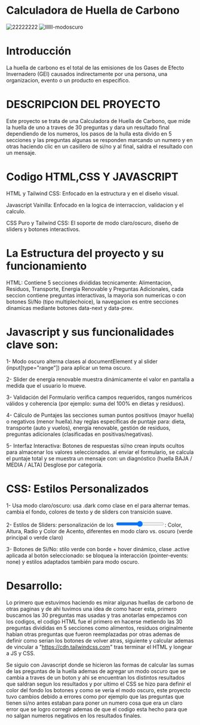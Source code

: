 # Calculadora de Huella de Carbono
![22222222](https://github.com/user-attachments/assets/62a61ee7-5d9b-48eb-be3b-3d6b02d63d3e)  ![llllll-modoscuro](https://github.com/user-attachments/assets/7c397e51-78e3-4b5e-a47d-20fecdbb4974)  


# Introducción
La huella de carbono es el total de las emisiones de los Gases de Efecto Invernadero (GEI) causados indirectamente por una persona, una organizacion, evento o un producto en especifico.

# DESCRIPCION DEL PROYECTO
Este proyecto se trata de una Calculadora de Huella de Carbono, que mide la huella de uno a traves de 30 preguntas y dara un resultado final dependiendo de los numeros, los pasos de la hulla esta divido en 5 secciones y las preguntas algunas se responden marcando un numero y en otras haciendo clic en un casillero de si/no y al final, saldra el resultado con un mensaje.

# Codigo HTML,CSS Y JAVASCRIPT

HTML y Tailwind CSS: Enfocado en la estructura y en el diseño visual.

Javascript Vainilla: Enfocado en la logica de interraccion, validacion y el calculo.

CSS Puro y Tailwind CSS: El soporte de modo claro/oscuro, diseño de sliders y botones interactivos.

# La Estructura del proyecto y su funcionamiento

HTML: Contiene 5 secciones divididas tecnicamente: Alimentacion, Residuos, Transporte, Energia Renovable y Preguntas Adicionales,
cada seccion contiene preguntas interactivas, la mayoria son numericas o con botones Si/No (tipo multiplechoice), la navegacion es entre secciones dinamicas mediante botones data-next y data-prev.

# Javascript y sus funcionalidades clave son: 

1- Modo oscuro alterna clases al documentElement y al slider (input[type="range"]) para aplicar un tema oscuro.

2- Slider de energía renovable muestra dinámicamente el valor en pantalla a medida que el usuario lo mueve.

3- Validación del Formulario verifica campos requeridos, rangos numéricos válidos y coherencia (por ejemplo: suma del 100% en dietas y residuos).

4- Cálculo de Puntajes las secciones suman puntos positivos (mayor huella) o negativos (menor huella).hay reglas específicas de puntaje para: dieta, transporte (auto y vuelos), energía renovable, gestión de residuos, preguntas adicionales (clasificadas en positivas/negativas).

5- Interfaz Interactiva: Botones de respuestas sí/no crean inputs ocultos para almacenar los valores seleccionados. al enviar el formulario, se calcula el puntaje total y se muestra un mensaje con: un diagnóstico (huella BAJA / MEDIA / ALTA) Desglose por categoría.


# CSS: Estilos Personalizados

1- Usa modo claro/oscuro: usa .dark como clase en el <html> para alternar temas.
cambia el fondo, colores de texto y de sliders con transición suave.

2- Estilos de Sliders: personalización de los <input type="range">:
Color, Altura, Radio y Color de Acento, diferentes en modo claro vs. oscuro (verde principal o verde claro)

3- Botones de Si/No: stilo verde con borde + hover dinámico, clase .active aplicada al botón seleccionado:
se bloquea la interacción (pointer-events: none) y estilos adaptados también para modo oscuro.

# Desarrollo: 

Lo primero que estuvimos haciendo es mirar algunas huellas de carbono de otras paginas y de ahi tuvimos una idea de como hacer esta, primero buscamos las 30 preguntas mas usadas y tras anotarlas empezamos con los codigos, el codigo HTML fue el primero en hacerse metiendo las 30 preguntas divididas en 5 secciones como alimentos, residuos originalmente habian otras preguntas que fueron reemplazadas por otras ademas de definir como serian los botones de volver atras, siguiente y calcular ademas de vincular a "https://cdn.tailwindcss.com" tras terminar el HTML y longear a JS y CSS.

Se siguio con Javascript donde se hicieron las formas de calcular las sumas de las preguntas de la huella ademas de agregar un modo oscuro que se 
cambia a traves de un boton y ahi se encuentran los distintos resultados que saldran segun los resultados y por ultimo el CSS se hizo para definir el
color del fondo los botones y como se veria el modo oscuro, este proyecto tuvo cambios debido a errores como por ejemplo que las preguntas que tienen si/no
antes estaban para poner un numero cosa que era un claro error que se logro corregir ademas de que el codigo esta hecho para que no salgan numeros negativos
en los resultados finales.
